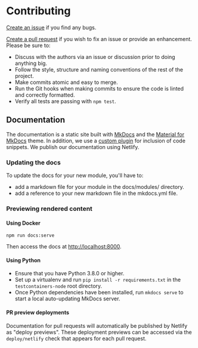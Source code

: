 # Contributing

[Create an issue](https://github.com/testcontainers/testcontainers-node/issues) if you find any bugs.

[Create a pull request](https://github.com/testcontainers/testcontainers-node/pulls) if you wish to fix an issue or provide an enhancement. Please be sure to:
* Discuss with the authors via an issue or discussion prior to doing anything big.
* Follow the style, structure and naming conventions of the rest of the project.
* Make commits atomic and easy to merge.
* Run the Git hooks when making commits to ensure the code is linted and correctly formatted.
* Verify all tests are passing with `npm test`.

## Documentation

The documentation is a static site built with [MkDocs](https://www.mkdocs.org/) and the [Material for MkDocs](https://squidfunk.github.io/mkdocs-material/) theme. In addition, we use a [custom plugin](https://github.com/rnorth/mkdocs-codeinclude-plugin) for inclusion of code snippets. We publish our documentation using Netlify.

### Updating the docs

To update the docs for your new module, you'll have to:
 - add a markdown file for your module in the docs/modules/ directory.
 - add a reference to your new markdown file in the mkdocs.yml file.

### Previewing rendered content

#### Using Docker

```shell
npm run docs:serve
```

Then access the docs at [http://localhost:8000](http://localhost:8000).

#### Using Python

* Ensure that you have Python 3.8.0 or higher.
* Set up a virtualenv and run `pip install -r requirements.txt` in the `testcontainers-node` root directory.
* Once Python dependencies have been installed, run `mkdocs serve` to start a local auto-updating MkDocs server.

#### PR preview deployments

Documentation for pull requests will automatically be published by Netlify as "deploy previews". These deployment previews can be accessed via the `deploy/netlify` check that appears for each pull request.
